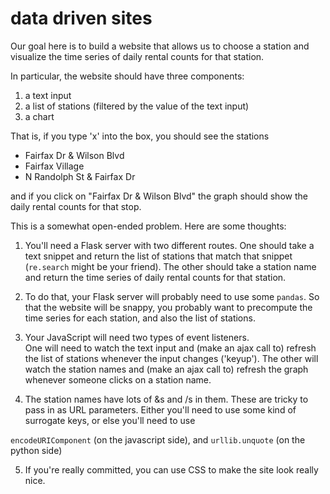 # data driven sites

Our goal here is to build a website that allows us to choose a station
and visualize the time series of daily rental counts for that station.

In particular, the website should have three components:

1. a text input
2. a list of stations (filtered by the value of the text input)
3. a chart

That is, if you type 'x' into the box, you should see the stations

* Fairfax Dr & Wilson Blvd
* Fairfax Village
* N Randolph St & Fairfax Dr

and if you click on "Fairfax Dr & Wilson Blvd" the graph should show the
daily rental counts for that stop.

This is a somewhat open-ended problem.  Here are some thoughts:

1. You'll need a Flask server with two different routes.  One should take
a text snippet and return the list of stations that match that snippet
(`re.search` might be your friend).  The other should take a station name
and return the time series of daily rental counts for that station.

2. To do that, your Flask server will probably need to use some `pandas`.
So that the website will be snappy, you probably want to precompute
the time series for each station, and also the list of stations.

3. Your JavaScript will need two types of event listeners.  
One will need to watch the text input and (make an ajax call to)
refresh the list of stations whenever the input changes ('keyup').
The other will watch the station names and (make an ajax call to)
refresh the graph whenever someone clicks on a station name.

4. The station names have lots of &s and /s in them.
These are tricky to pass in as URL parameters.  Either you'll need to
use some kind of surrogate keys, or else you'll need to use

`encodeURIComponent` (on the javascript side), and
`urllib.unquote` (on the python side)

5. If you're really committed, you can use CSS to make the site look really nice.
